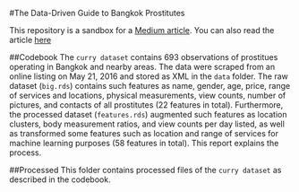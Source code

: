 #The Data-Driven Guide to Bangkok Prostitutes

This repository is a sandbox for a [Medium article](). You can also read the article [here](http://cstorm125.github.io/curry)

##Codebook
The ```curry dataset```  contains 693 observations of prostitues operating in Bangkok and nearby areas. The data were scraped from an online listing on May 21, 2016 and stored as XML in the ```data``` folder. The raw dataset (```big.rds```) contains such features as name, gender, age, price, range of services and locations, physical measurements, view counts, number of pictures, and contacts of all prostitutes (22 features in total). Furthermore, the processed dataset (```features.rds```) augmented such features as location clusters, body measurement ratios, and view counts per day listed, as well as transformed some features such as location and range of services for machine learning purposes (58 features in total). This report explains the process.

##Processed
This folder contains processed files of the ```curry dataset``` as described in the codebook.
